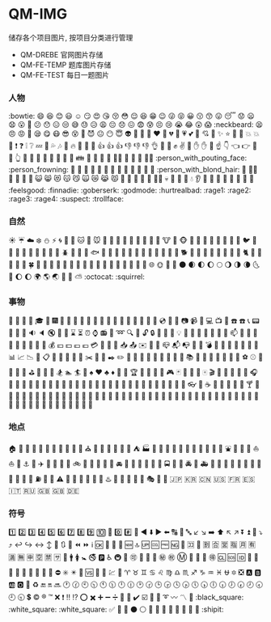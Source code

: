 # QM-IMG
储存各个项目图片, 按项目分类进行管理

- QM-DREBE 官网图片存储
- QM-FE-TEMP 题库图片存储
- QM-FE-TEST 每日一题图片

### 人物
:bowtie: 	:smile: 	:laughing:
:blush: 	:smiley: 	:relaxed:
:smirk: 	:heart_eyes: 	:kissing_heart:
:kissing_closed_eyes: 	:flushed: 	:relieved:
:satisfied: 	:grin: 	:wink:
:stuck_out_tongue_winking_eye: 	:stuck_out_tongue_closed_eyes: 	:grinning:
:kissing: 	:kissing_smiling_eyes: 	:stuck_out_tongue:
:sleeping: 	:worried: 	:frowning:
:anguished: 	:open_mouth: 	:grimacing:
:confused: 	:hushed: 	:expressionless:
:unamused: 	:sweat_smile: 	:sweat:
:disappointed_relieved: 	:weary: 	:pensive:
:disappointed: 	:confounded: 	:fearful:
:cold_sweat: 	:persevere: 	:cry:
:sob: 	:joy: 	:astonished:
:scream: 	:neckbeard: 	:tired_face:
:angry: 	:rage: 	:triumph:
:sleepy: 	:yum: 	:mask:
:sunglasses: 	:dizzy_face: 	:imp:
:smiling_imp: 	:neutral_face: 	:no_mouth:
:innocent: 	:alien: 	:yellow_heart:
:blue_heart: 	:purple_heart: 	:heart:
:green_heart: 	:broken_heart: 	:heartbeat:
:heartpulse: 	:two_hearts: 	:revolving_hearts:
:cupid: 	:sparkling_heart: 	:sparkles:
:star: 	:star2: 	:dizzy:
:boom: 	:collision: 	:anger:
:exclamation: 	:question: 	:grey_exclamation:
:grey_question: 	:zzz: 	:dash:
:sweat_drops: 	:notes: 	:musical_note:
:fire: 	:hankey: 	:poop:
:shit: 	:+1: :+1: 	:thumbsup:
:-1: :-1: 	:thumbsdown: 	:ok_hand:
:punch: 	:facepunch: 	:fist:
:v: 	:wave: 	:hand:
:raised_hand: 	:open_hands: 	:point_up:
:point_down: 	:point_left: 	:point_right:
:raised_hands: 	:pray: 	:point_up_2:
:clap: 	:muscle: 	:metal:
:fu: 	:walking: 	:runner:
:running: 	:couple: 	:family:
:two_men_holding_hands: 	:two_women_holding_hands: 	:dancer:
:dancers: 	:ok_woman: 	:no_good:
:information_desk_person: 	:raising_hand: 	:bride_with_veil:
:person_with_pouting_face: 	:person_frowning: 	:bow:
:couplekiss: 	:couple_with_heart: 	:massage:
:haircut: 	:nail_care: 	:boy:
:girl: 	:woman: 	:man:
:baby: 	:older_woman: 	:older_man:
:person_with_blond_hair: 	:man_with_gua_pi_mao: 	:man_with_turban:
:construction_worker: 	:cop: 	:angel:
:princess: 	:smiley_cat: 	:smile_cat:
:heart_eyes_cat: 	:kissing_cat: 	:smirk_cat:
:scream_cat: 	:crying_cat_face: 	:joy_cat:
:pouting_cat: 	:japanese_ogre: 	:japanese_goblin:
:see_no_evil: 	:hear_no_evil: 	:speak_no_evil:
:guardsman: 	:skull: 	:feet:
:lips: 	:kiss: 	:droplet:
:ear: 	:eyes: 	:nose:
:tongue: 	:love_letter: 	:bust_in_silhouette:
:busts_in_silhouette: 	:speech_balloon: 	:thought_balloon:
:feelsgood: 	:finnadie: 	:goberserk:
:godmode: 	:hurtrealbad: 	:rage1:
:rage2: 	:rage3: 	:rage4:
:suspect: 	:trollface:

### 自然
:sunny: 	:umbrella: 	:cloud:
:snowflake: 	:snowman: 	:zap:
:cyclone: 	:foggy: 	:ocean:
:cat: 	:dog: 	:mouse:
:hamster: 	:rabbit: 	:wolf:
:frog: 	:tiger: 	:koala:
:bear: 	:pig: 	:pig_nose:
:cow: 	:boar: 	:monkey_face:
:monkey: 	:horse: 	:racehorse:
:camel: 	:sheep: 	:elephant:
:panda_face: 	:snake: 	:bird:
:baby_chick: 	:hatched_chick: 	:hatching_chick:
:chicken: 	:penguin: 	:turtle:
:bug: 	:honeybee: 	:ant:
:beetle: 	:snail: 	:octopus:
:tropical_fish: 	:fish: 	:whale:
:whale2: 	:dolphin: 	:cow2:
:ram: 	:rat: 	:water_buffalo:
:tiger2: 	:rabbit2: 	:dragon:
:goat: 	:rooster: 	:dog2:
:pig2: 	:mouse2: 	:ox:
:dragon_face: 	:blowfish: 	:crocodile:
:dromedary_camel: 	:leopard: 	:cat2:
:poodle: 	:paw_prints: 	:bouquet:
:cherry_blossom: 	:tulip: 	:four_leaf_clover:
:rose: 	:sunflower: 	:hibiscus:
:maple_leaf: 	:leaves: 	:fallen_leaf:
:herb: 	:mushroom: 	:cactus:
:palm_tree: 	:evergreen_tree: 	:deciduous_tree:
:chestnut: 	:seedling: 	:blossom:
:ear_of_rice: 	:shell: 	:globe_with_meridians:
:sun_with_face: 	:full_moon_with_face: 	:new_moon_with_face:
:new_moon: 	:waxing_crescent_moon: 	:first_quarter_moon:
:waxing_gibbous_moon: 	:full_moon: 	:waning_gibbous_moon:
:last_quarter_moon: 	:waning_crescent_moon: 	:last_quarter_moon_with_face:
:first_quarter_moon_with_face: 	:moon: :moon: 	:earth_africa:
:earth_americas: 	:earth_asia: 	:volcano:
:milky_way: 	:partly_sunny: 	:octocat:
:squirrel:

### 事物
:bamboo: 	:gift_heart: 	:dolls:
:school_satchel: 	:mortar_board: 	:flags:
:fireworks: 	:sparkler: 	:wind_chime:
:rice_scene: 	:jack_o_lantern: 	:ghost:
:santa: 	:christmas_tree: 	:gift:
:bell: 	:no_bell: 	:tanabata_tree:
:tada: 	:confetti_ball: 	:balloon:
:crystal_ball: 	:cd: 	:dvd:
:floppy_disk: 	:camera: 	:video_camera:
:movie_camera: 	:computer: 	:tv:
:iphone: 	:phone: 	:telephone:
:telephone_receiver: 	:pager: 	:fax:
:minidisc: 	:vhs: 	:sound:
:speaker: 	:mute: 	:loudspeaker:
:mega: 	:hourglass: 	:hourglass_flowing_sand:
:alarm_clock: 	:watch: 	:radio:
:satellite: 	:loop: 	:mag:
:mag_right: 	:unlock: 	:lock:
:lock_with_ink_pen: 	:closed_lock_with_key: 	:key:
:bulb: 	:flashlight: 	:high_brightness:
:low_brightness: 	:electric_plug: 	:battery:
:calling: 	:email: 	:mailbox:
:postbox: 	:bath: 	:bathtub:
:shower: 	:toilet: 	:wrench:
:nut_and_bolt: 	:hammer: 	:seat:
:moneybag: 	:yen: 	:dollar:
:pound: 	:euro: 	:credit_card:
:money_with_wings: 	:e-mail: :e-mail: 	:inbox_tray:
:outbox_tray: 	:envelope: 	:incoming_envelope:
:postal_horn: 	:mailbox_closed: 	:mailbox_with_mail:
:mailbox_with_no_mail: 	:door: 	:smoking:
:bomb: 	:gun: 	:hocho:
:pill: 	:syringe: 	:page_facing_up:
:page_with_curl: 	:bookmark_tabs: 	:bar_chart:
:chart_with_upwards_trend: 	:chart_with_downwards_trend: 	:scroll:
:clipboard: 	:calendar: 	:date:
:card_index: 	:file_folder: 	:open_file_folder:
:scissors: 	:pushpin: 	:paperclip:
:black_nib: 	:pencil2: 	:straight_ruler:
:triangular_ruler: 	:closed_book: 	:green_book:
:blue_book: 	:orange_book: 	:notebook:
:notebook_with_decorative_cover: 	:ledger: 	:books:
:bookmark: 	:name_badge: 	:microscope:
:telescope: 	:newspaper: 	:football:
:basketball: 	:soccer: 	:baseball:
:tennis: 	:8ball: 	:rugby_football:
:bowling: 	:golf: 	:mountain_bicyclist:
:bicyclist: 	:horse_racing: 	:snowboarder:
:swimmer: 	:surfer: 	:ski:
:spades: 	:hearts: 	:clubs:
:diamonds: 	:gem: 	:ring:
:trophy: 	:musical_score: 	:musical_keyboard:
:violin: 	:space_invader: 	:video_game:
:black_joker: 	:flower_playing_cards: 	:game_die:
:dart: 	:mahjong: 	:clapper:
:memo: 	:pencil: 	:book:
:art: 	:microphone: 	:headphones:
:trumpet: 	:saxophone: 	:guitar:
:shoe: 	:sandal: 	:high_heel:
:lipstick: 	:boot: 	:shirt:
:tshirt: 	:necktie: 	:womans_clothes:
:dress: 	:running_shirt_with_sash: 	:jeans:
:kimono: 	:bikini: 	:ribbon:
:tophat: 	:crown: 	:womans_hat:
:mans_shoe: 	:closed_umbrella: 	:briefcase:
:handbag: 	:pouch: 	:purse:
:eyeglasses: 	:fishing_pole_and_fish: 	:coffee:
:tea: 	:sake: 	:baby_bottle:
:beer: 	:beers: 	:cocktail:
:tropical_drink: 	:wine_glass: 	:fork_and_knife:
:pizza: 	:hamburger: 	:fries:
:poultry_leg: 	:meat_on_bone: 	:spaghetti:
:curry: 	:fried_shrimp: 	:bento:
:sushi: 	:fish_cake: 	:rice_ball:
:rice_cracker: 	:rice: 	:ramen:
:stew: 	:oden: 	:dango:
:egg: 	:bread: 	:doughnut:
:custard: 	:icecream: 	:ice_cream:
:shaved_ice: 	:birthday: 	:cake:
:cookie: 	:chocolate_bar: 	:candy:
:lollipop: 	:honey_pot: 	:apple:
:green_apple: 	:tangerine: 	:lemon:
:cherries: 	:grapes: 	:watermelon:
:strawberry: 	:peach: 	:melon:
:banana: 	:pear: 	:pineapple:
:sweet_potato: 	:eggplant: 	:tomato:
:corn:

### 地点
:house: 	:house_with_garden: 	:school:
:office: 	:post_office: 	:hospital:
:bank: 	:convenience_store: 	:love_hotel:
:hotel: 	:wedding: 	:church:
:department_store: 	:european_post_office: 	:city_sunrise:
:city_sunset: 	:japanese_castle: 	:european_castle:
:tent: 	:factory: 	:tokyo_tower:
:japan: 	:mount_fuji: 	:sunrise_over_mountains:
:sunrise: 	:stars: 	:statue_of_liberty:
:bridge_at_night: 	:carousel_horse: 	:rainbow:
:ferris_wheel: 	:fountain: 	:roller_coaster:
:ship: 	:speedboat: 	:boat:
:sailboat: 	:rowboat: 	:anchor:
:rocket: 	:airplane: 	:helicopter:
:steam_locomotive: 	:tram: 	:mountain_railway:
:bike: 	:aerial_tramway: 	:suspension_railway:
:mountain_cableway: 	:tractor: 	:blue_car:
:oncoming_automobile: 	:car: 	:red_car:
:taxi: 	:oncoming_taxi: 	:articulated_lorry:
:bus: 	:oncoming_bus: 	:rotating_light:
:police_car: 	:oncoming_police_car: 	:fire_engine:
:ambulance: 	:minibus: 	:truck:
:train: 	:station: 	:train2:
:bullettrain_front: 	:bullettrain_side: 	:light_rail:
:monorail: 	:railway_car: 	:trolleybus:
:ticket: 	:fuelpump: 	:vertical_traffic_light:
:traffic_light: 	:warning: 	:construction:
:beginner: 	:atm: 	:slot_machine:
:busstop: 	:barber: 	:hotsprings:
:checkered_flag: 	:crossed_flags: 	:izakaya_lantern:
:moyai: 	:circus_tent: 	:performing_arts:
:round_pushpin: 	:triangular_flag_on_post: 	:jp:
:kr: 	:cn: 	:us:
:fr: 	:es: 	:it:
:ru: 	:gb: 	:uk:
:de:

### 符号
:one: 	:two: 	:three:
:four: 	:five: 	:six:
:seven: 	:eight: 	:nine:
:keycap_ten: 	:1234: 	:zero:
:hash: 	:symbols: 	:arrow_backward:
:arrow_down: 	:arrow_forward: 	:arrow_left:
:capital_abcd: 	:abcd: 	:abc:
:arrow_lower_left: 	:arrow_lower_right: 	:arrow_right:
:arrow_up: 	:arrow_upper_left: 	:arrow_upper_right:
:arrow_double_down: 	:arrow_double_up: 	:arrow_down_small:
:arrow_heading_down: 	:arrow_heading_up: 	:leftwards_arrow_with_hook:
:arrow_right_hook: 	:left_right_arrow: 	:arrow_up_down:
:arrow_up_small: 	:arrows_clockwise: 	:arrows_counterclockwise:
:rewind: 	:fast_forward: 	:information_source:
:ok: 	:twisted_rightwards_arrows: 	:repeat:
:repeat_one: 	:new: 	:top:
:up: 	:cool: 	:free:
:ng: 	:cinema: 	:koko:
:signal_strength: 	:u5272: 	:u5408:
:u55b6: 	:u6307: 	:u6708:
:u6709: 	:u6e80: 	:u7121:
:u7533: 	:u7a7a: 	:u7981:
:sa: 	:restroom: 	:mens:
:womens: 	:baby_symbol: 	:no_smoking:
:parking: 	:wheelchair: 	:metro:
:baggage_claim: 	:accept: 	:wc:
:potable_water: 	:put_litter_in_its_place: 	:secret:
:congratulations: 	:m: 	:passport_control:
:left_luggage: 	:customs: 	:ideograph_advantage:
:cl: 	:sos: 	:id:
:no_entry_sign: 	:underage: 	:no_mobile_phones:
:do_not_litter: 	:non-potable_water: :non-potable_water: 	:no_bicycles:
:no_pedestrians: 	:children_crossing: 	:no_entry:
:eight_spoked_asterisk: 	:eight_pointed_black_star: 	:heart_decoration:
:vs: 	:vibration_mode: 	:mobile_phone_off:
:chart: 	:currency_exchange: 	:aries:
:taurus: 	:gemini: 	:cancer:
:leo: 	:virgo: 	:libra:
:scorpius: 	:sagittarius: 	:capricorn:
:aquarius: 	:pisces: 	:ophiuchus:
:six_pointed_star: 	:negative_squared_cross_mark: 	:a:
:b: 	:ab: 	:o2:
:diamond_shape_with_a_dot_inside: 	:recycle: 	:end:
:on: 	:soon: 	:clock1:
:clock130: 	:clock10: 	:clock1030:
:clock11: 	:clock1130: 	:clock12:
:clock1230: 	:clock2: 	:clock230:
:clock3: 	:clock330: 	:clock4:
:clock430: 	:clock5: 	:clock530:
:clock6: 	:clock630: 	:clock7:
:clock730: 	:clock8: 	:clock830:
:clock9: 	:clock930: 	:heavy_dollar_sign:
:copyright: 	:registered: 	:tm:
:x: 	:heavy_exclamation_mark: 	:bangbang:
:interrobang: 	:o: 	:heavy_multiplication_x:
:heavy_plus_sign: 	:heavy_minus_sign: 	:heavy_division_sign:
:white_flower: 	:100: 	:heavy_check_mark:
:ballot_box_with_check: 	:radio_button: 	:link:
:curly_loop: 	:wavy_dash: 	:part_alternation_mark:
:trident: 	:black_square: 	:white_square: :white_square:
:white_check_mark: 	:black_square_button: 	:white_square_button:
:black_circle: 	:white_circle: 	:red_circle:
:large_blue_circle: 	:large_blue_diamond: 	:large_orange_diamond:
:small_blue_diamond: 	:small_orange_diamond: 	:small_red_triangle:
:small_red_triangle_down: 	:shipit:
